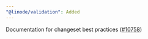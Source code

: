 ```yaml
---
"@linode/validation": Added
---
```


Documentation for changeset best practices ([#10758](https://github.com/linode/manager/pull/10758))
